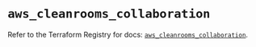 # `aws_cleanrooms_collaboration`

Refer to the Terraform Registry for docs: [`aws_cleanrooms_collaboration`](https://registry.terraform.io/providers/hashicorp/aws/5.47.0/docs/resources/cleanrooms_collaboration).
